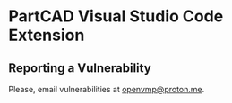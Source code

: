 # PartCAD Visual Studio Code Extension

## Reporting a Vulnerability

Please, email vulnerabilities at [openvmp@proton.me](mailto:openvmp@proton.me).

